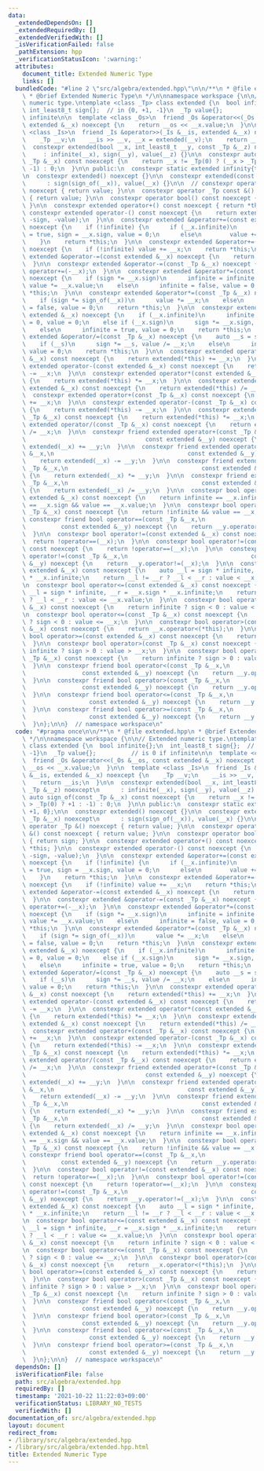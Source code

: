 ```yaml
---
data:
  _extendedDependsOn: []
  _extendedRequiredBy: []
  _extendedVerifiedWith: []
  _isVerificationFailed: false
  _pathExtension: hpp
  _verificationStatusIcon: ':warning:'
  attributes:
    document_title: Extended Numeric Type
    links: []
  bundledCode: "#line 2 \"src/algebra/extended.hpp\"\n\n/**\n * @file extended.hpp\n\
    \ * @brief Extended Numeric Type\n */\n\nnamespace workspace {\n\n// Extended\
    \ numeric type.\ntemplate <class _Tp> class extended {\n  bool infinite{};\n \
    \ int_least8_t sign{};  // in {0, +1, -1}\n  _Tp value{};          // is 0 if\
    \ infinite\n\n  template <class _Os>\n  friend _Os &operator<<(_Os &__os, const\
    \ extended &__x) noexcept {\n    return __os << __x.value;\n  }\n\n  template\
    \ <class _Is>\n  friend _Is &operator>>(_Is &__is, extended &__x) noexcept {\n\
    \    _Tp __v;\n    __is >> __v, __x = extended(__v);\n    return __is;\n  }\n\n\
    \  constexpr extended(bool __x, int_least8_t __y, const _Tp &__z) noexcept\n \
    \     : infinite(__x), sign(__y), value(__z) {}\n\n  constexpr auto sign_of(const\
    \ _Tp &__x) const noexcept {\n    return __x != _Tp(0) ? (__x > _Tp(0) ? +1 :\
    \ -1) : 0;\n  }\n\n public:\n  constexpr static extended infinity{true, +1, 0};\n\
    \n  constexpr extended() noexcept {}\n\n  constexpr extended(const _Tp &__x) noexcept\n\
    \      : sign(sign_of(__x)), value(__x) {}\n\n  // constexpr operator _Tp &()\
    \ noexcept { return value; }\n\n  constexpr operator _Tp const &() const noexcept\
    \ { return value; }\n\n  constexpr operator bool() const noexcept { return sign;\
    \ }\n\n  constexpr extended operator+() const noexcept { return *this; }\n\n \
    \ constexpr extended operator-() const noexcept {\n    return extended(infinite,\
    \ -sign, -value);\n  }\n\n  constexpr extended &operator+=(const extended &__x)\
    \ noexcept {\n    if (!infinite) {\n      if (__x.infinite)\n        infinite\
    \ = true, sign = __x.sign, value = 0;\n      else\n        value += __x.value;\n\
    \    }\n    return *this;\n  }\n\n  constexpr extended &operator+=(const _Tp &__x)\
    \ noexcept {\n    if (!infinite) value += __x;\n    return *this;\n  }\n\n  constexpr\
    \ extended &operator-=(const extended &__x) noexcept {\n    return operator+=(-__x);\n\
    \  }\n\n  constexpr extended &operator-=(const _Tp &__x) noexcept {\n    return\
    \ operator+=(-__x);\n  }\n\n  constexpr extended &operator*=(const extended &__x)\
    \ noexcept {\n    if (sign *= __x.sign)\n      infinite = infinite || __x.infinite,\
    \ value *= __x.value;\n    else\n      infinite = false, value = 0;\n    return\
    \ *this;\n  }\n\n  constexpr extended &operator*=(const _Tp &__x) noexcept {\n\
    \    if (sign *= sign_of(__x))\n      value *= __x;\n    else\n      infinite\
    \ = false, value = 0;\n    return *this;\n  }\n\n  constexpr extended &operator/=(const\
    \ extended &__x) noexcept {\n    if (__x.infinite)\n      infinite = false, sign\
    \ = 0, value = 0;\n    else if (__x.sign)\n      sign *= __x.sign, value /= __x.value;\n\
    \    else\n      infinite = true, value = 0;\n    return *this;\n  }\n\n  constexpr\
    \ extended &operator/=(const _Tp &__x) noexcept {\n    auto __s = sign_of(__x);\n\
    \    if (__s)\n      sign *= __s, value /= __x;\n    else\n      infinite = true,\
    \ value = 0;\n    return *this;\n  }\n\n  constexpr extended operator+(const extended\
    \ &__x) const noexcept {\n    return extended(*this) += __x;\n  }\n\n  constexpr\
    \ extended operator-(const extended &__x) const noexcept {\n    return extended(*this)\
    \ -= __x;\n  }\n\n  constexpr extended operator*(const extended &__x) const noexcept\
    \ {\n    return extended(*this) *= __x;\n  }\n\n  constexpr extended operator/(const\
    \ extended &__x) const noexcept {\n    return extended(*this) /= __x;\n  }\n\n\
    \  constexpr extended operator+(const _Tp &__x) const noexcept {\n    return extended(*this)\
    \ += __x;\n  }\n\n  constexpr extended operator-(const _Tp &__x) const noexcept\
    \ {\n    return extended(*this) -= __x;\n  }\n\n  constexpr extended operator*(const\
    \ _Tp &__x) const noexcept {\n    return extended(*this) *= __x;\n  }\n\n  constexpr\
    \ extended operator/(const _Tp &__x) const noexcept {\n    return extended(*this)\
    \ /= __x;\n  }\n\n  constexpr friend extended operator+(const _Tp &__x,\n    \
    \                                  const extended &__y) noexcept {\n    return\
    \ extended(__x) += __y;\n  }\n\n  constexpr friend extended operator-(const _Tp\
    \ &__x,\n                                      const extended &__y) noexcept {\n\
    \    return extended(__x) -= __y;\n  }\n\n  constexpr friend extended operator*(const\
    \ _Tp &__x,\n                                      const extended &__y) noexcept\
    \ {\n    return extended(__x) *= __y;\n  }\n\n  constexpr friend extended operator/(const\
    \ _Tp &__x,\n                                      const extended &__y) noexcept\
    \ {\n    return extended(__x) /= __y;\n  }\n\n  constexpr bool operator==(const\
    \ extended &__x) const noexcept {\n    return infinite == __x.infinite && sign\
    \ == __x.sign && value == __x.value;\n  }\n\n  constexpr bool operator==(const\
    \ _Tp &__x) const noexcept {\n    return !infinite && value == __x;\n  }\n\n \
    \ constexpr friend bool operator==(const _Tp &__x,\n                         \
    \          const extended &__y) noexcept {\n    return __y.operator==(__x);\n\
    \  }\n\n  constexpr bool operator!=(const extended &__x) const noexcept {\n  \
    \  return !operator==(__x);\n  }\n\n  constexpr bool operator!=(const _Tp &__x)\
    \ const noexcept {\n    return !operator==(__x);\n  }\n\n  constexpr friend bool\
    \ operator!=(const _Tp &__x,\n                                   const extended\
    \ &__y) noexcept {\n    return __y.operator!=(__x);\n  }\n\n  constexpr bool operator<(const\
    \ extended &__x) const noexcept {\n    auto __l = sign * infinite, __r = __x.sign\
    \ * __x.infinite;\n    return __l != __r ? __l < __r : value < __x.value;\n  }\n\
    \n  constexpr bool operator<=(const extended &__x) const noexcept {\n    auto\
    \ __l = sign * infinite, __r = __x.sign * __x.infinite;\n    return __l != __r\
    \ ? __l < __r : value <= __x.value;\n  }\n\n  constexpr bool operator<(const _Tp\
    \ &__x) const noexcept {\n    return infinite ? sign < 0 : value < __x;\n  }\n\
    \n  constexpr bool operator<=(const _Tp &__x) const noexcept {\n    return infinite\
    \ ? sign < 0 : value <= __x;\n  }\n\n  constexpr bool operator>(const extended\
    \ &__x) const noexcept {\n    return __x.operator<(*this);\n  }\n\n  constexpr\
    \ bool operator>=(const extended &__x) const noexcept {\n    return __x.operator<=(*this);\n\
    \  }\n\n  constexpr bool operator>(const _Tp &__x) const noexcept {\n    return\
    \ infinite ? sign > 0 : value > __x;\n  }\n\n  constexpr bool operator>=(const\
    \ _Tp &__x) const noexcept {\n    return infinite ? sign > 0 : value >= __x;\n\
    \  }\n\n  constexpr friend bool operator<(const _Tp &__x,\n                  \
    \                const extended &__y) noexcept {\n    return __y.operator>(__x);\n\
    \  }\n\n  constexpr friend bool operator>(const _Tp &__x,\n                  \
    \                const extended &__y) noexcept {\n    return __y.operator<(__x);\n\
    \  }\n\n  constexpr friend bool operator<=(const _Tp &__x,\n                 \
    \                  const extended &__y) noexcept {\n    return __y.operator>=(__x);\n\
    \  }\n\n  constexpr friend bool operator>=(const _Tp &__x,\n                 \
    \                  const extended &__y) noexcept {\n    return __y.operator<=(__x);\n\
    \  }\n};\n\n}  // namespace workspace\n"
  code: "#pragma once\n\n/**\n * @file extended.hpp\n * @brief Extended Numeric Type\n\
    \ */\n\nnamespace workspace {\n\n// Extended numeric type.\ntemplate <class _Tp>\
    \ class extended {\n  bool infinite{};\n  int_least8_t sign{};  // in {0, +1,\
    \ -1}\n  _Tp value{};          // is 0 if infinite\n\n  template <class _Os>\n\
    \  friend _Os &operator<<(_Os &__os, const extended &__x) noexcept {\n    return\
    \ __os << __x.value;\n  }\n\n  template <class _Is>\n  friend _Is &operator>>(_Is\
    \ &__is, extended &__x) noexcept {\n    _Tp __v;\n    __is >> __v, __x = extended(__v);\n\
    \    return __is;\n  }\n\n  constexpr extended(bool __x, int_least8_t __y, const\
    \ _Tp &__z) noexcept\n      : infinite(__x), sign(__y), value(__z) {}\n\n  constexpr\
    \ auto sign_of(const _Tp &__x) const noexcept {\n    return __x != _Tp(0) ? (__x\
    \ > _Tp(0) ? +1 : -1) : 0;\n  }\n\n public:\n  constexpr static extended infinity{true,\
    \ +1, 0};\n\n  constexpr extended() noexcept {}\n\n  constexpr extended(const\
    \ _Tp &__x) noexcept\n      : sign(sign_of(__x)), value(__x) {}\n\n  // constexpr\
    \ operator _Tp &() noexcept { return value; }\n\n  constexpr operator _Tp const\
    \ &() const noexcept { return value; }\n\n  constexpr operator bool() const noexcept\
    \ { return sign; }\n\n  constexpr extended operator+() const noexcept { return\
    \ *this; }\n\n  constexpr extended operator-() const noexcept {\n    return extended(infinite,\
    \ -sign, -value);\n  }\n\n  constexpr extended &operator+=(const extended &__x)\
    \ noexcept {\n    if (!infinite) {\n      if (__x.infinite)\n        infinite\
    \ = true, sign = __x.sign, value = 0;\n      else\n        value += __x.value;\n\
    \    }\n    return *this;\n  }\n\n  constexpr extended &operator+=(const _Tp &__x)\
    \ noexcept {\n    if (!infinite) value += __x;\n    return *this;\n  }\n\n  constexpr\
    \ extended &operator-=(const extended &__x) noexcept {\n    return operator+=(-__x);\n\
    \  }\n\n  constexpr extended &operator-=(const _Tp &__x) noexcept {\n    return\
    \ operator+=(-__x);\n  }\n\n  constexpr extended &operator*=(const extended &__x)\
    \ noexcept {\n    if (sign *= __x.sign)\n      infinite = infinite || __x.infinite,\
    \ value *= __x.value;\n    else\n      infinite = false, value = 0;\n    return\
    \ *this;\n  }\n\n  constexpr extended &operator*=(const _Tp &__x) noexcept {\n\
    \    if (sign *= sign_of(__x))\n      value *= __x;\n    else\n      infinite\
    \ = false, value = 0;\n    return *this;\n  }\n\n  constexpr extended &operator/=(const\
    \ extended &__x) noexcept {\n    if (__x.infinite)\n      infinite = false, sign\
    \ = 0, value = 0;\n    else if (__x.sign)\n      sign *= __x.sign, value /= __x.value;\n\
    \    else\n      infinite = true, value = 0;\n    return *this;\n  }\n\n  constexpr\
    \ extended &operator/=(const _Tp &__x) noexcept {\n    auto __s = sign_of(__x);\n\
    \    if (__s)\n      sign *= __s, value /= __x;\n    else\n      infinite = true,\
    \ value = 0;\n    return *this;\n  }\n\n  constexpr extended operator+(const extended\
    \ &__x) const noexcept {\n    return extended(*this) += __x;\n  }\n\n  constexpr\
    \ extended operator-(const extended &__x) const noexcept {\n    return extended(*this)\
    \ -= __x;\n  }\n\n  constexpr extended operator*(const extended &__x) const noexcept\
    \ {\n    return extended(*this) *= __x;\n  }\n\n  constexpr extended operator/(const\
    \ extended &__x) const noexcept {\n    return extended(*this) /= __x;\n  }\n\n\
    \  constexpr extended operator+(const _Tp &__x) const noexcept {\n    return extended(*this)\
    \ += __x;\n  }\n\n  constexpr extended operator-(const _Tp &__x) const noexcept\
    \ {\n    return extended(*this) -= __x;\n  }\n\n  constexpr extended operator*(const\
    \ _Tp &__x) const noexcept {\n    return extended(*this) *= __x;\n  }\n\n  constexpr\
    \ extended operator/(const _Tp &__x) const noexcept {\n    return extended(*this)\
    \ /= __x;\n  }\n\n  constexpr friend extended operator+(const _Tp &__x,\n    \
    \                                  const extended &__y) noexcept {\n    return\
    \ extended(__x) += __y;\n  }\n\n  constexpr friend extended operator-(const _Tp\
    \ &__x,\n                                      const extended &__y) noexcept {\n\
    \    return extended(__x) -= __y;\n  }\n\n  constexpr friend extended operator*(const\
    \ _Tp &__x,\n                                      const extended &__y) noexcept\
    \ {\n    return extended(__x) *= __y;\n  }\n\n  constexpr friend extended operator/(const\
    \ _Tp &__x,\n                                      const extended &__y) noexcept\
    \ {\n    return extended(__x) /= __y;\n  }\n\n  constexpr bool operator==(const\
    \ extended &__x) const noexcept {\n    return infinite == __x.infinite && sign\
    \ == __x.sign && value == __x.value;\n  }\n\n  constexpr bool operator==(const\
    \ _Tp &__x) const noexcept {\n    return !infinite && value == __x;\n  }\n\n \
    \ constexpr friend bool operator==(const _Tp &__x,\n                         \
    \          const extended &__y) noexcept {\n    return __y.operator==(__x);\n\
    \  }\n\n  constexpr bool operator!=(const extended &__x) const noexcept {\n  \
    \  return !operator==(__x);\n  }\n\n  constexpr bool operator!=(const _Tp &__x)\
    \ const noexcept {\n    return !operator==(__x);\n  }\n\n  constexpr friend bool\
    \ operator!=(const _Tp &__x,\n                                   const extended\
    \ &__y) noexcept {\n    return __y.operator!=(__x);\n  }\n\n  constexpr bool operator<(const\
    \ extended &__x) const noexcept {\n    auto __l = sign * infinite, __r = __x.sign\
    \ * __x.infinite;\n    return __l != __r ? __l < __r : value < __x.value;\n  }\n\
    \n  constexpr bool operator<=(const extended &__x) const noexcept {\n    auto\
    \ __l = sign * infinite, __r = __x.sign * __x.infinite;\n    return __l != __r\
    \ ? __l < __r : value <= __x.value;\n  }\n\n  constexpr bool operator<(const _Tp\
    \ &__x) const noexcept {\n    return infinite ? sign < 0 : value < __x;\n  }\n\
    \n  constexpr bool operator<=(const _Tp &__x) const noexcept {\n    return infinite\
    \ ? sign < 0 : value <= __x;\n  }\n\n  constexpr bool operator>(const extended\
    \ &__x) const noexcept {\n    return __x.operator<(*this);\n  }\n\n  constexpr\
    \ bool operator>=(const extended &__x) const noexcept {\n    return __x.operator<=(*this);\n\
    \  }\n\n  constexpr bool operator>(const _Tp &__x) const noexcept {\n    return\
    \ infinite ? sign > 0 : value > __x;\n  }\n\n  constexpr bool operator>=(const\
    \ _Tp &__x) const noexcept {\n    return infinite ? sign > 0 : value >= __x;\n\
    \  }\n\n  constexpr friend bool operator<(const _Tp &__x,\n                  \
    \                const extended &__y) noexcept {\n    return __y.operator>(__x);\n\
    \  }\n\n  constexpr friend bool operator>(const _Tp &__x,\n                  \
    \                const extended &__y) noexcept {\n    return __y.operator<(__x);\n\
    \  }\n\n  constexpr friend bool operator<=(const _Tp &__x,\n                 \
    \                  const extended &__y) noexcept {\n    return __y.operator>=(__x);\n\
    \  }\n\n  constexpr friend bool operator>=(const _Tp &__x,\n                 \
    \                  const extended &__y) noexcept {\n    return __y.operator<=(__x);\n\
    \  }\n};\n\n}  // namespace workspace\n"
  dependsOn: []
  isVerificationFile: false
  path: src/algebra/extended.hpp
  requiredBy: []
  timestamp: '2021-10-22 11:22:03+09:00'
  verificationStatus: LIBRARY_NO_TESTS
  verifiedWith: []
documentation_of: src/algebra/extended.hpp
layout: document
redirect_from:
- /library/src/algebra/extended.hpp
- /library/src/algebra/extended.hpp.html
title: Extended Numeric Type
---
```

